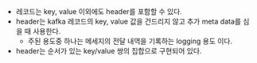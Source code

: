 
- 레코드는 key, value 이외에도 header를 포함할 수 있다. 
- header는 kafka 레코드의 key, value 값을 건드리지 않고 추가 meta data를 심을 때 사용한다.
	- 주된 용도중 하나는 메세지의 전달 내역을 기록하는 logging 용도 이다. 
- header는 순서가 있는 key/value 쌍의 집합으로 구현되어 있다.